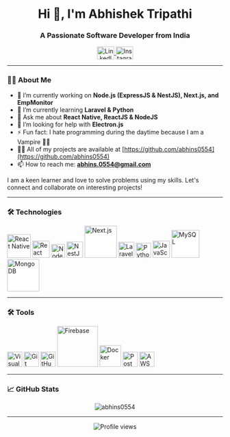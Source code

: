 <h1 align="center">Hi 👋, I'm Abhishek Tripathi</h1>
<h3 align="center">A Passionate Software Developer from India</h3>

<p align="center">
  <a href="https://www.linkedin.com/in/abhishek-tripathi28/" target="blank">
    <img align="center" src="https://upload.wikimedia.org/wikipedia/commons/thumb/c/ca/LinkedIn_logo_initials.png/800px-LinkedIn_logo_initials.png" alt="LinkedIn" height="30" width="40"/>
  </a>
  <a href="https://www.instagram.com/the_abhishek_tripathi_/" target="blank">
    <img align="center" src="https://upload.wikimedia.org/wikipedia/commons/thumb/e/e7/Instagram_logo_2016.svg/768px-Instagram_logo_2016.svg.png" alt="Instagram" height="30" width="40"/>
  </a>
</p>

---

### 👨‍💻 About Me

- 🔭 I’m currently working on **Node.js (ExpressJS & NestJS), Next.js, and EmpMonitor**
- 🌱 I’m currently learning **Laravel & Python**
- 💬 Ask me about **React Native, ReactJS & NodeJS**
- 🤔 I’m looking for help with **Electron.js**
- ⚡ Fun fact: I hate programming during the daytime because I am a Vampire 🧛‍♂️
- 👨‍💻 All of my projects are available at [https://github.com/abhins0554](https://github.com/abhins0554)
- 📫 How to reach me: **abhins.0554@gmail.com**

I am a keen learner and love to solve problems using my skills. Let's connect and collaborate on interesting projects!

---

### 🛠 Technologies

<p align="left">
  <img alt="React Native" width="55px" src="https://www.datocms-assets.com/45470/1631026680-logo-react-native.png" style="background-color:white;" />
  <img alt="React" width="40px" src="https://upload.wikimedia.org/wikipedia/commons/thumb/a/a7/React-icon.svg/2300px-React-icon.svg.png" style="background-color:white;"  />
  <img alt="Node.js" width="32px" src="https://seeklogo.com/images/N/nodejs-logo-FBE122E377-seeklogo.com.png" style="background-color:white;" />
  <img alt="NestJS" width="38px" src="https://nestjs.com/img/logo-small.svg" style="background-color:white;" />
  <img alt="Next.js" width="75px" src="https://upload.wikimedia.org/wikipedia/commons/8/8e/Nextjs-logo.svg" style="background-color:white;" />
  <img alt="Laravel" width="37px" src="https://upload.wikimedia.org/wikipedia/commons/thumb/9/9a/Laravel.svg/1200px-Laravel.svg.png" style="background-color:white;" />
  <img alt="Python" width="35px" src="https://upload.wikimedia.org/wikipedia/commons/c/c3/Python-logo-notext.svg" style="background-color:white;" />
  <img alt="JavaScript" width="40px" src="https://upload.wikimedia.org/wikipedia/commons/thumb/6/6a/JavaScript-logo.png/800px-JavaScript-logo.png" style="background-color:white;"/>
  <img alt="MySQL" width="65px" src="https://1000logos.net/wp-content/uploads/2020/08/MySQL-Logo.png" style="background-color:white;" />
  <img alt="MongoDB" width="75px" src="https://upload.wikimedia.org/wikipedia/commons/thumb/9/93/MongoDB_Logo.svg/2560px-MongoDB_Logo.svg.png" style="background-color:white;" />
</p>

---

### 🛠 Tools

<p align="left">
  <img alt="Visual Studio Code" width="35px" src="https://upload.wikimedia.org/wikipedia/commons/thumb/9/9a/Visual_Studio_Code_1.35_icon.svg/2048px-Visual_Studio_Code_1.35_icon.svg.png" />
  <img alt="Git" width="35px" src="https://git-scm.com/images/logos/downloads/Git-Icon-1788C.png" />
  <img alt="GitHub" width="35px" src="https://cdn3.iconfinder.com/data/icons/inficons/512/github.png" />
  <img alt="Firebase" width="95px" src="https://upload.wikimedia.org/wikipedia/commons/thumb/3/37/Firebase_Logo.svg/1280px-Firebase_Logo.svg.png" />
  <img alt="Docker" width="50px" src="https://miro.medium.com/v2/resize:fit:594/1*MLFxdoY6ImiTghX9l0lDTA.png" />
  <img alt="Postman" width="35px" src="https://cdn.worldvectorlogo.com/logos/postman.svg" />
  <img alt="AWS" width="35px" src="https://media.licdn.com/dms/image/D5612AQGdi77S5VJa6w/article-cover_image-shrink_600_2000/0/1718429090603?e=2147483647&v=beta&t=mpd-xTxmscfADGQ-c4GdYjKskJiui2tjNguNVwLHmCY" />
</p>

---

### 📈 GitHub Stats

<p align="center">
  <img src="https://github-readme-streak-stats.herokuapp.com/?user=abhins0554&" alt="abhins0554" />
</p>

---

<div align="center">
  <img src="https://komarev.com/ghpvc/?username=abhins0554&&style=flat-square" alt="Profile views" />
</div>

